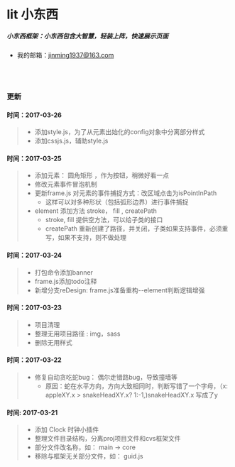 # lit 小东西
##### 小东西框架：小东西包含大智慧，轻装上阵，快速展示页面
* 我的邮箱：jinming1937@163.com
 <br/>
 <br/>
 
### 更新<br/>
#### 时间：2017-03-26<br/>
>* 添加style.js，为了从元素出始化的config对象中分离部分样式<br/>
>* 添加cssjs.js，辅助style.js<br/>

#### 时间：2017-03-25<br/>
>* 添加元素： 圆角矩形 ，作为按钮，稍微好看一点
>* 修改元素事件冒泡机制
>* 更新frame.js 对元素的事件捕捉方式：改区域点击为isPointInPath<br/>
>	* 这样可以对多种形状（包括弧形边界）进行事件捕捉<br/>
>* element 添加方法 stroke， fill , createPath<br/>
>	* stroke, fill 提供空方法，可以给子类的接口<br/>
>	* createPath 重新创建了路径，并关闭，子类如果支持事件，必须重写，如果不支持，则不做处理<br/>

#### 时间：2017-03-24<br/>
>* 打包命令添加banner
>* frame.js添加todo注释
>* 新增分支reDesign: frame.js准备重构--element判断逻辑增强<br/>

#### 时间：2017-03-23<br/>
>* 项目清理<br/>
>* 整理无用项目路径 : img，sass <br/>
>* 删除无用样式<br/>

#### 时间：2017-03-22<br/>
>* 修复自动贪吃蛇bug： 偶尔走错路bug，导致撞墙等<br/>
>	* 原因：蛇在水平方向，方向大致相同时，判断写错了一个字母，（x: appleXY.x > snakeHeadXY.x? 1:-1,)snakeHeadXY.x 写成了y<br/>

#### 时间: 2017-03-21<br/>
>* 添加 Clock 时钟小插件<br/>
>* 整理文件目录结构，分离proj项目文件和cvs框架文件<br/>
>* 部分文件改名称，如： main -> core<br/>
>* 移除与框架无关部分文件，如： guid.js<br/>
